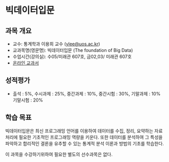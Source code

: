 # 빅데이터입문

## 과목 개요 

- 교수: 통계학과 이용희 교수 (ylee@uos.ac.kr)
- 교과목명(영문명): 빅데이터입문 (The foundation of Big Data)
- 수업시간(강의실):	수05/미래관 607호, 금02,03/ 미래관 607호
- [온라인 교과서](https://uos-bigdata.github.io/bigdata_intro/intro.html)

## 성적평가	

- 출석 : 5%, 수시과제 : 25%, 중간과제 : 10%, 중간시험 : 30%, 기말과제 : 10%	기말시험 : 20%

## 학습 목표

빅데이터입문은 최신 프로그래밍 언어를 이용하여 데이터를 수집, 정리, 요약하는 자료 처리에 필요한 기초적인 프로그래밍 역량을 키운다. 또한 데이터를 분석하여 그 특성을 파악하고 합리적인 결론을 유추할 수 있는 통계적 분석 이론과 방법의 기초를 학습한다. 

이 과목을 수강하기위하여 필요한 별도의 선수과목은 없다.